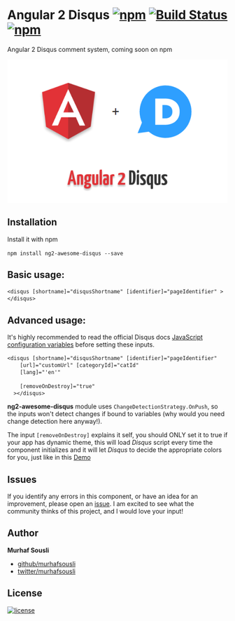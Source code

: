 # Angular 2 Disqus [![npm](https://img.shields.io/npm/v/npm.svg?maxAge=2592000?style=plastic)](https://www.npmjs.com/package/ng2-awesome-disqus) [![Build Status](https://travis-ci.org/MurhafSousli/ng2-disqus.svg?branch=master)](https://travis-ci.org/MurhafSousli/ng2-disqus) [![npm](https://img.shields.io/npm/dt/express.svg?maxAge=2592000?style=plastic)](https://www.npmjs.com/package/ng2-awesome-disqus)


Angular 2 Disqus comment system, coming soon on npm

![Angular 2 Share Buttons cover](/assets/cover.png?raw=true "Optional Title")

## Installation

Install it with npm

`npm install ng2-awesome-disqus --save`

## Basic usage:

```
<disqus [shortname]="disqusShortname" [identifier]="pageIdentifier" ></disqus>
```

## Advanced usage:

It's highly recommended to read the official Disqus docs [JavaScript configuration variables](https://help.disqus.com/customer/portal/articles/472098-javascript-configuration-variables) before setting these inputs.

```
<disqus [shortname]="disqusShortname" [identifier]="pageIdentifier" 
    [url]="customUrl" [categoryId]="catId"
    [lang]="'en'"
      
    [removeOnDestroy]="true"
  ></disqus>
```

**ng2-awesome-disqus** module uses `ChangeDetectionStrategy.OnPush`, so the inputs won't detect changes if bound to variables (why would you need change detection here anyway!).

The input `[removeOnDestroy]` explains it self, you should ONLY set it to true if your app has dynamic theme, this will load *Disqus* script every time the component initializes and it will let *Disqus* to decide the appropriate colors for you, just like in this [Demo](https://murhafsousli.github.io/ng2-awesome-disqus/)

## Issues


If you identify any errors in this component, or have an idea for an improvement, please open an [issue](https://github.com/MurhafSousli/ng2-awesome-disqus/issues). I am excited to see what the community thinks of this project, and I would love your input!

## Author

 **Murhaf Sousli**

 - [github/murhafsousli](https://github.com/MurhafSousli)
 - [twitter/murhafsousli](https://twitter.com/MurhafSousli)

## License

[![license](https://img.shields.io/github/license/mashape/apistatus.svg?maxAge=2592000)](/LICENSE)